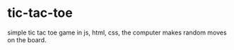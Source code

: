 # tic-tac-toe

simple tic tac toe game in js, html, css,
the computer makes random moves on the board.
